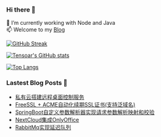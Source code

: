 ### Hi there 👋

<!--
**tensoar/tensoar** is a ✨ _special_ ✨ repository because its `README.md` (this file) appears on your GitHub profile.

Here are some ideas to get you started:

- 🔭 I’m currently working on ...
- 🌱 I’m currently learning ...
- 👯 I’m looking to collaborate on ...
- 🤔 I’m looking for help with ...
- 💬 Ask me about ...
- 📫 How to reach me: ...
- 😄 Pronouns: ...
- ⚡ Fun fact: ...
-->
🌱 I’m currently working with Node and Java <br>
📫 Welcome to my [Blog](https://labrador.ink) <br>

[![GitHub Streak](https://github-readme-streak-stats.herokuapp.com/?user=tensoar&theme=buefy)](https://github.com/tensoar)

[![Tensoar's GitHub stats](https://github-readme-stats.vercel.app/api?username=tensoar&show_icons=true&count_private=true&hide=contribs&include_all_commits=true&theme=buefy&custom_title=Tensoar's%20GitHub%20stats)](https://github.com/tensoar)


[![Top Langs](https://github-readme-stats.vercel.app/api/top-langs/?username=tensoar&layout=compact&theme=buefy&card_width=445&langs_count=6)](https://github.com/tensoar)

### Lastest Blog Posts 🔭

<!-- BLOG-POST-LIST:START -->
- [私有云搭建远程桌面控制服务](https://labrador.ink/index.php/posts/200)
- [FreeSSL + ACME自动化续期SSL证书&lpar;支持泛域名&rpar;](https://labrador.ink/index.php/posts/196)
- [SpringBoot自定义参数解析器实现请求参数解析映射和校验](https://labrador.ink/index.php/posts/194)
- [NextCloud集成OnlyOffice](https://labrador.ink/index.php/posts/191)
- [RabbitMq实现延迟队列](https://labrador.ink/index.php/posts/190)
<!-- BLOG-POST-LIST:END -->
